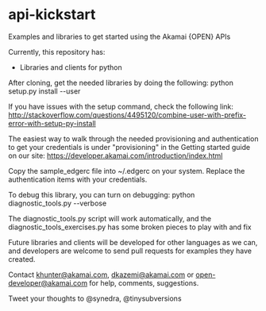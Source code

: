 api-kickstart
=============

Examples and libraries to get started using the Akamai {OPEN} APIs

Currently, this repository has:
* Libraries and clients for python

After cloning, get the needed libraries by doing the following:
python setup.py install --user

If you have issues with the setup command, check the following link:
http://stackoverflow.com/questions/4495120/combine-user-with-prefix-error-with-setup-py-install

The easiest way to walk through the needed provisioning and authentication to get your 
credentials is under "provisioning" in the Getting started guide on our site:
https://developer.akamai.com/introduction/index.html

Copy the sample_edgerc file into ~/.edgerc on your system.  Replace the authentication items with your credentials.

To debug this library, you can turn on debugging:
python diagnostic_tools.py --verbose

The diagnostic_tools.py script will work automatically, and the diagnostic_tools_exercises.py
has some broken pieces  to play with and fix

Future libraries and clients will be developed for other languages as we can, and developers are welcome to send pull requests for examples they have created.

Contact khunter@akamai.com, dkazemi@akamai.com or open-developer@akamai.com for help, comments, suggestions.

Tweet your thoughts to @synedra, @tinysubversions
